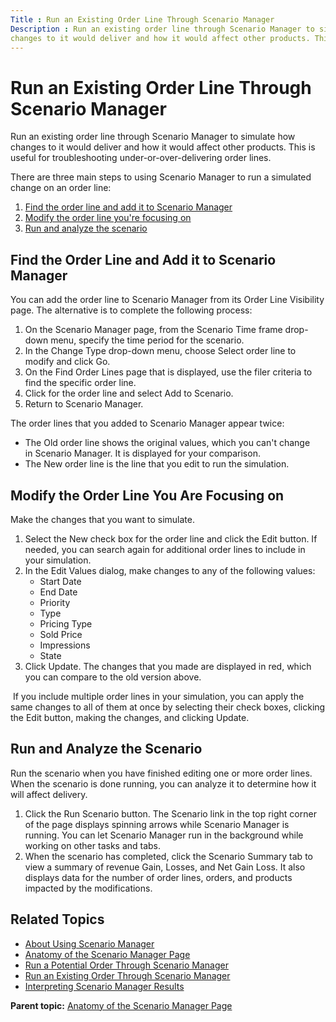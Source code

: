 ```yaml
---
Title : Run an Existing Order Line Through Scenario Manager
Description : Run an existing order line through Scenario Manager to simulate how
changes to it would deliver and how it would affect other products. This
---
```



# Run an Existing Order Line Through Scenario Manager



Run an existing order line through Scenario Manager to simulate how
changes to it would deliver and how it would affect other products. This
is useful for troubleshooting under-or-over-delivering order lines.

There are three main steps to using Scenario Manager to run a simulated
change on an order line:

1.  <a
    href="run-an-existing-order-line-through-scenario-manager.html#ID-00002a7f__ID-00002a91"
    class="xref">Find the order line and add it to Scenario Manager</a>
2.  <a
    href="run-an-existing-order-line-through-scenario-manager.html#ID-00002a7f__ID-00002ab2"
    class="xref">Modify the order line you're focusing on</a>
3.  <a
    href="run-an-existing-order-line-through-scenario-manager.html#ID-00002a7f__ID-00002adc"
    class="xref">Run and analyze the scenario</a>

<div id="ID-00002a7f__ID-00002a91" >

## Find the Order Line and Add it to Scenario Manager

You can add the order line to Scenario Manager from its Order Line
Visibility page. The alternative is to complete the following process:

1.  On the Scenario Manager page,
    from the Scenario Time frame drop-down menu, specify the time period
    for the scenario. 
2.  In the Change Type drop-down menu,
    choose Select order line to
    modify and click Go.
3.  On the Find Order Lines page that is displayed, use the filer
    criteria to find the specific order line.
4.  Click for the order line and select Add
    to Scenario.
5.  Return to Scenario Manager.

The order lines that you added to Scenario Manager appear twice:

- The Old order line shows the original values, which you can't change
  in Scenario Manager. It is displayed for your comparison.
- The New order line is the line that you edit to run the simulation.



<div id="ID-00002a7f__ID-00002ab2" >

## Modify the Order Line You Are Focusing on

Make the changes that you want to simulate.

1.  Select the New check box for the order line and click
    the Edit button. If needed, you
    can search again for additional order lines to include in your
    simulation. 
2.  In the Edit Values dialog, make changes to any of the following
    values:
    - Start Date
    - End Date
    - Priority
    - Type
    - Pricing Type
    - Sold Price
    - Impressions
    - State
3.  Click Update. The changes that you
    made are displayed in red, which you can compare to the old version
    above.

 If you include multiple order lines in your simulation, you can apply
the same changes to all of them at once by selecting their check boxes,
clicking the Edit button, making the
changes, and clicking Update. 



<div id="ID-00002a7f__ID-00002adc" >

## Run and Analyze the Scenario

Run the scenario when you have finished editing one or more order lines.
When the scenario is done running, you can analyze it to determine how
it will affect delivery.

1.  Click the Run Scenario button.
    The Scenario link in the top right corner of the page displays
    spinning arrows while Scenario Manager is running. You can
    let Scenario Manager run in the background while working on other
    tasks and tabs.
2.  When the scenario has completed, click
    the Scenario Summary tab to view a
    summary of revenue Gain, Losses, and Net Gain Loss. It also
    displays data for the number of order lines, orders, and products
    impacted by the modifications.



<div id="ID-00002a7f__section_idw_fkj_nwb" >

## Related Topics



<div id="ID-00002a7f__section_lcw_fkj_nwb" >

- <a href="about-using-scenario-manager.html" class="xref">About Using
  Scenario Manager</a>
- <a href="anatomy-of-the-scenario-manager-page.html" class="xref">Anatomy
  of the Scenario Manager Page</a>
- <a href="run-a-potential-order-through-scenario-manager.html"
  class="xref">Run a Potential Order Through Scenario Manager</a>
- <a href="run-an-existing-order-through-scenario-manager.html"
  class="xref">Run an Existing Order Through Scenario Manager</a>
- <a href="interpreting-scenario-manager-results.html"
  class="xref">Interpreting Scenario Manager Results</a>





<div class="familylinks">

<div class="parentlink">

**Parent topic:**
<a href="../topics/anatomy-of-the-scenario-manager-page.html"
class="link">Anatomy of the Scenario Manager Page</a>






